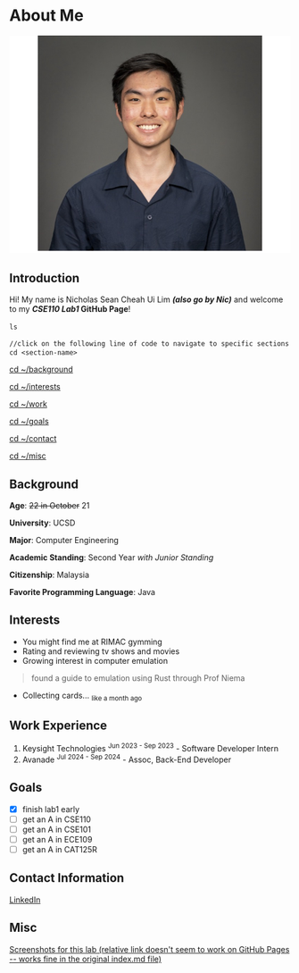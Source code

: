 # About Me

![picture of me](https://raw.githubusercontent.com/cheahfulnic/Lab-Week-1---VSCode-Markdown-and-Git-Part-1/main/me.jpg)

## Introduction
Hi! My name is Nicholas Sean Cheah Ui Lim ***(also go by Nic)*** and welcome to my **_CSE110 Lab1_ GitHub Page**!

`ls`
```
//click on the following line of code to navigate to specific sections
cd <section-name>
```
[cd ~/background](#background)

[cd ~/interests](#interests)

[cd ~/work](#work-experience)

[cd ~/goals](#goals)

[cd ~/contact](#contact-information)

[cd ~/misc](#misc)

## Background
**Age**: ~~22 in October~~ 21

**University**: UCSD

**Major**: Computer Engineering

**Academic Standing**: Second Year *with Junior Standing*

**Citizenship**: Malaysia

**Favorite Programming Language**: Java

## Interests
* You might find me at RIMAC gymming
* Rating and reviewing tv shows and movies
* Growing interest in computer emulation
> found a guide to emulation using Rust through Prof Niema
* Collecting cards... <sub>like a month ago</sub>

## Work Experience
1. Keysight Technologies <sup>Jun 2023 - Sep 2023</sup> - Software Developer Intern
2. Avanade <sup>Jul 2024 - Sep 2024</sup> - Assoc, Back-End Developer

## Goals
- [x] finish lab1 early
- [ ] get an A in CSE110
- [ ] get an A in CSE101
- [ ] get an A in ECE109
- [ ] get an A in CAT125R

## Contact Information
[LinkedIn](https://www.linkedin.com/in/nicholascheah002/)

## Misc
[Screenshots for this lab (relative link doesn't seem to work on GitHub Pages -- works fine in the original index.md file)](/screenshots)

